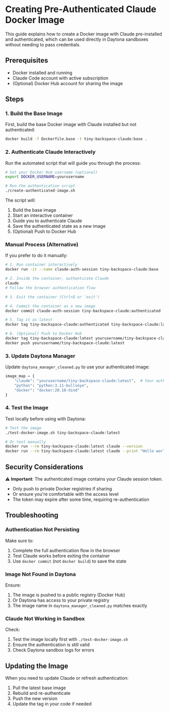 # Creating Pre-Authenticated Claude Docker Image

This guide explains how to create a Docker image with Claude pre-installed and authenticated, which can be used directly in Daytona sandboxes without needing to pass credentials.

## Prerequisites

- Docker installed and running
- Claude Code account with active subscription
- (Optional) Docker Hub account for sharing the image

## Steps

### 1. Build the Base Image

First, build the base Docker image with Claude installed but not authenticated:

```bash
docker build -f Dockerfile.base -t tiny-backspace-claude:base .
```

### 2. Authenticate Claude Interactively

Run the automated script that will guide you through the process:

```bash
# Set your Docker Hub username (optional)
export DOCKER_USERNAME=yourusername

# Run the authentication script
./create-authenticated-image.sh
```

The script will:
1. Build the base image
2. Start an interactive container
3. Guide you to authenticate Claude
4. Save the authenticated state as a new image
5. (Optional) Push to Docker Hub

### Manual Process (Alternative)

If you prefer to do it manually:

```bash
# 1. Run container interactively
docker run -it --name claude-auth-session tiny-backspace-claude:base

# 2. Inside the container, authenticate Claude
claude
# Follow the browser authentication flow

# 3. Exit the container (Ctrl+D or 'exit')

# 4. Commit the container as a new image
docker commit claude-auth-session tiny-backspace-claude:authenticated

# 5. Tag it as latest
docker tag tiny-backspace-claude:authenticated tiny-backspace-claude:latest

# 6. (Optional) Push to Docker Hub
docker tag tiny-backspace-claude:latest yourusername/tiny-backspace-claude:latest
docker push yourusername/tiny-backspace-claude:latest
```

### 3. Update Daytona Manager

Update `daytona_manager_cleaned.py` to use your authenticated image:

```python
image_map = {
    "claude": "yourusername/tiny-backspace-claude:latest",  # Your authenticated image
    "python": "python:3.11-bullseye",
    "docker": "docker:20.10-dind"
}
```

### 4. Test the Image

Test locally before using with Daytona:

```bash
# Test the image
./test-docker-image.sh tiny-backspace-claude:latest

# Or test manually
docker run --rm tiny-backspace-claude:latest claude --version
docker run --rm tiny-backspace-claude:latest claude --print "Hello world"
```

## Security Considerations

⚠️ **Important**: The authenticated image contains your Claude session token. 

- Only push to private Docker registries if sharing
- Or ensure you're comfortable with the access level
- The token may expire after some time, requiring re-authentication

## Troubleshooting

### Authentication Not Persisting

Make sure to:
1. Complete the full authentication flow in the browser
2. Test Claude works before exiting the container
3. Use `docker commit` (not `docker build`) to save the state

### Image Not Found in Daytona

Ensure:
1. The image is pushed to a public registry (Docker Hub)
2. Or Daytona has access to your private registry
3. The image name in `daytona_manager_cleaned.py` matches exactly

### Claude Not Working in Sandbox

Check:
1. Test the image locally first with `./test-docker-image.sh`
2. Ensure the authentication is still valid
3. Check Daytona sandbox logs for errors

## Updating the Image

When you need to update Claude or refresh authentication:

1. Pull the latest base image
2. Rebuild and re-authenticate
3. Push the new version
4. Update the tag in your code if needed